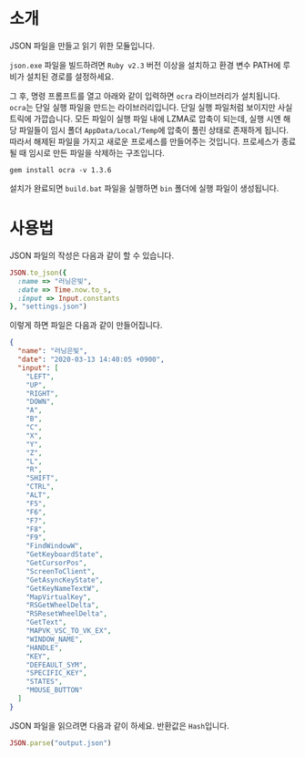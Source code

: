 # 소개
JSON 파일을 만들고 읽기 위한 모듈입니다.

```json.exe``` 파일을 빌드하려면 ```Ruby v2.3``` 버전 이상을 설치하고 환경 변수 PATH에 루비가 설치된 경로를 설정하세요.

그 후, 명령 프롬프트를 열고 아래와 같이 입력하면 ```ocra``` 라이브러리가 설치됩니다. 
```ocra```는 단일 실행 파일을 만드는 라이브러리입니다. 단일 실행 파일처럼 보이지만 사실 트릭에 가깝습니다. 모든 파일이 실행 파일 내에 LZMA로 압축이 되는데, 실행 시엔 해당 파일들이 임시 폴더 ```AppData/Local/Temp```에 압축이 풀린 상태로 존재하게 됩니다. 따라서 해제된 파일을 가지고 새로운 프로세스를 만들어주는 것입니다. 프로세스가 종료될 때 임시로 만든 파일을 삭제하는 구조입니다.

```
gem install ocra -v 1.3.6
```

설치가 완료되면 ```build.bat``` 파일을 실행하면 ```bin``` 폴더에 실행 파일이 생성됩니다.

# 사용법

JSON 파일의 작성은 다음과 같이 할 수 있습니다.

```ruby
JSON.to_json({
  :name => "러닝은빛",
  :date => Time.now.to_s,
  :input => Input.constants
}, "settings.json")
```

이렇게 하면 파일은 다음과 같이 만들어집니다.

```json
{
  "name": "러닝은빛",
  "date": "2020-03-13 14:40:05 +0900",
  "input": [
    "LEFT",
    "UP",
    "RIGHT",
    "DOWN",
    "A",
    "B",
    "C",
    "X",
    "Y",
    "Z",
    "L",
    "R",
    "SHIFT",
    "CTRL",
    "ALT",
    "F5",
    "F6",
    "F7",
    "F8",
    "F9",
    "FindWindowW",
    "GetKeyboardState",
    "GetCursorPos",
    "ScreenToClient",
    "GetAsyncKeyState",
    "GetKeyNameTextW",
    "MapVirtualKey",
    "RSGetWheelDelta",
    "RSResetWheelDelta",
    "GetText",
    "MAPVK_VSC_TO_VK_EX",
    "WINDOW_NAME",
    "HANDLE",
    "KEY",
    "DEFEAULT_SYM",
    "SPECIFIC_KEY",
    "STATES",
    "MOUSE_BUTTON"
  ]
}
```

JSON 파일을 읽으려면 다음과 같이 하세요. 반환값은 ```Hash```입니다.

```ruby
JSON.parse("output.json")
```